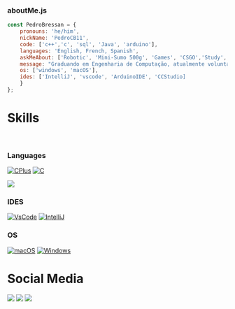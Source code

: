 ### aboutMe.js

```javascript
const PedroBressan = {
    pronouns: 'he/him',
    nickName: 'PedroCB11',
    code: ['c++','c', 'sql', 'Java', 'arduino'],
    languages: 'English, French, Spanish',
    askMeAbout: ['Robotic', 'Mini-Sumo 500g', 'Games', 'CSGO','Study','Inatel'],
    message: "Graduando em Engenharia de Computação, atualmente voluntário na equipe de robótica e programação Robotbulls atuando na area de Mini-Sumo 500g."
    os: ['windows', 'macOS'],
    ides: ['IntelliJ', 'vscode', 'ArduinoIDE', 'CCStudio]
    }
};
```
  
# **Skills**
<br>

### Languages
[![CPlus](https://img.shields.io/badge/C%2B%2B-00599C?style=for-the-badge&logo=c%2B%2B&logoColor=white)]() 
[![C](https://img.shields.io/badge/C-00599C?style=for-the-badge&logo=c&logoColor=white)]()
<div> 
  <a href="#" target="_blank"><img src="https://img.shields.io/badge/Arduino-00979D?style=for-the-badge&logo=Arduino&logoColor=white" target="_blank"></a>

### IDES
[![VsCode](https://img.shields.io/badge/VSCode-0078D4?style=for-the-badge&logo=visual%20studio%20code&logoColor=white)]() 
[![IntelliJ](https://img.shields.io/badge/IntelliJ_IDEA-000000.svg?style=for-the-badge&logo=intellij-idea&logoColor=white)]() 

### OS
[![macOS](https://img.shields.io/badge/mac%20os-000000?style=for-the-badge&logo=apple&logoColor=white)]() 
[![Windows](https://img.shields.io/badge/Windows-0078D6?style=for-the-badge&logo=windows&logoColor=white)]() 

# **Social Media**
<div> 
  <a href="https://www.instagram.com/diioice/" target="_blank"><img src="https://img.shields.io/badge/-Instagram-%23E4405F?style=for-the-badge&logo=instagram&logoColor=white" target="_blank"></a>
 	<a href="https://www.twitch.tv/euquerocomida" target="_blank"><img src="https://img.shields.io/badge/Twitch-9146FF?style=for-the-badge&logo=twitch&logoColor=white" target="_blank"></a>
  <a href="https://www.linkedin.com/in/joyce-dacosta/" target="_blank"><img src="https://img.shields.io/badge/-LinkedIn-%230077B5?style=for-the-badge&logo=linkedin&logoColor=white" target="_blank"></a>  
</div>
